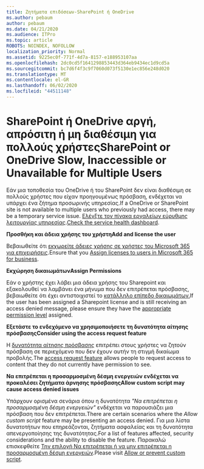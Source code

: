 ```yaml
---
title: Ζητήματα επιδόσεων-SharePoint ή OneDrive
ms.author: pebaum
author: pebaum
ms.date: 04/21/2020
ms.audience: ITPro
ms.topic: article
ROBOTS: NOINDEX, NOFOLLOW
localization_priority: Normal
ms.assetid: 9225ec0f-771f-4d7a-8157-e188953107aa
ms.openlocfilehash: 2dc0cd5f1641298853443d364eb9434ec1d9cd5a
ms.sourcegitcommit: bc7d6f4f3c9f7060d073f5130e1ec856e248d020
ms.translationtype: MT
ms.contentlocale: el-GR
ms.lasthandoff: 06/02/2020
ms.locfileid: "44511148"
---
```

# <a name="sharepoint-or-onedrive-slow-inaccessible-or-unavailable-for-multiple-users"></a><span data-ttu-id="fd43d-102">SharePoint ή OneDrive αργή, απρόσιτη ή μη διαθέσιμη για πολλούς χρήστες</span><span class="sxs-lookup"><span data-stu-id="fd43d-102">SharePoint or OneDrive Slow, Inaccessible or Unavailable for Multiple Users</span></span>

<span data-ttu-id="fd43d-103">Εάν μια τοποθεσία του OneDrive ή του SharePoint δεν είναι διαθέσιμη σε πολλούς χρήστες που είχαν προηγουμένως πρόσβαση, ενδέχεται να υπάρχει ένα ζήτημα προσωρινής υπηρεσίας.</span><span class="sxs-lookup"><span data-stu-id="fd43d-103">If a OneDrive or SharePoint site is not available to multiple users who previously had access, there may be a temporary service issue.</span></span> <span data-ttu-id="fd43d-104">[Ελέγξτε τον πίνακα εργαλείων εύρυθμης λειτουργίας υπηρεσίας](https://portal.office.com/adminportal/home#/servicehealth).</span><span class="sxs-lookup"><span data-stu-id="fd43d-104">[Check the service health dashboard](https://portal.office.com/adminportal/home#/servicehealth).</span></span>

<span data-ttu-id="fd43d-105">**Προσθήκη και άδεια χρήσης του χρήστη**</span><span class="sxs-lookup"><span data-stu-id="fd43d-105">**Add and license the user**</span></span>

<span data-ttu-id="fd43d-106">Βεβαιωθείτε ότι [εκχωρείτε άδειες χρήσης σε χρήστες του Microsoft 365 για επιχειρήσεις](https://docs.microsoft.com/microsoft-365/admin/add-users/add-users).</span><span class="sxs-lookup"><span data-stu-id="fd43d-106">Ensure that you [Assign licenses to users in Microsoft 365 for business](https://docs.microsoft.com/microsoft-365/admin/add-users/add-users).</span></span>


<span data-ttu-id="fd43d-107">**Εκχώρηση δικαιωμάτων**</span><span class="sxs-lookup"><span data-stu-id="fd43d-107">**Assign Permissions**</span></span>

<span data-ttu-id="fd43d-108">Εάν ο χρήστης έχει λάβει μια άδεια χρήσης του Sharepoint και εξακολουθεί να λαμβάνει ένα μήνυμα που δεν επιτρέπεται πρόσβασης, βεβαιωθείτε ότι έχει αντιστοιχιστεί το [κατάλληλο επίπεδο δικαιωμάτων.](https://docs.microsoft.com/sharepoint/understanding-permission-levels)</span><span class="sxs-lookup"><span data-stu-id="fd43d-108">If the user has been assigned a Sharepoint license and is still receiving an access denied message, please ensure they have the [appropriate permission level](https://docs.microsoft.com/sharepoint/understanding-permission-levels) assigned.</span></span>

<span data-ttu-id="fd43d-109">**Εξετάστε το ενδεχόμενο να χρησιμοποιήσετε τη δυνατότητα αίτησης πρόσβασης**</span><span class="sxs-lookup"><span data-stu-id="fd43d-109">**Consider using the access request feature**</span></span>

<span data-ttu-id="fd43d-110">Η [δυνατότητα αίτησης πρόσβασης](https://support.office.com/article/Set-up-and-manage-access-requests-94B26E0B-2822-49D4-929A-8455698654B3) επιτρέπει στους χρήστες να ζητούν πρόσβαση σε περιεχόμενο που δεν έχουν αυτήν τη στιγμή δικαίωμα προβολής.</span><span class="sxs-lookup"><span data-stu-id="fd43d-110">The [access request feature](https://support.office.com/article/Set-up-and-manage-access-requests-94B26E0B-2822-49D4-929A-8455698654B3) allows people to request access to content that they do not currently have permission to see.</span></span>

<span data-ttu-id="fd43d-111">**Να επιτρέπεται η προσαρμοσμένη δέσμη ενεργειών ενδέχεται να προκαλέσει ζητήματα άρνησης πρόσβασης**</span><span class="sxs-lookup"><span data-stu-id="fd43d-111">**Allow custom script may cause access denied issues**</span></span>

<span data-ttu-id="fd43d-112">Υπάρχουν ορισμένα σενάρια όπου η δυνατότητα *"Να επιτρέπεται η προσαρμοσμένη δέσμη ενεργειών"* ενδέχεται να παρουσιάζει μια πρόσβαση που δεν επιτρέπεται.</span><span class="sxs-lookup"><span data-stu-id="fd43d-112">There are certain scenarios where the *Allow custom script* feature may be presenting an access denied.</span></span> <span data-ttu-id="fd43d-113">Για μια λίστα δυνατοτήτων που επηρεάζονται, ζητήματα ασφαλείας και τη δυνατότητα απενεργοποίησης της δυνατότητας.</span><span class="sxs-lookup"><span data-stu-id="fd43d-113">For a list of features affected, security considerations and the ability to disable the feature.</span></span> <span data-ttu-id="fd43d-114">Παρακαλώ επισκεφθείτε [Την επιλογή Να επιτρέπεται ή να μην επιτρέπεται η προσαρμοσμένη δέσμη ενεργειών](https://docs.microsoft.com/sharepoint/allow-or-prevent-custom-script).</span><span class="sxs-lookup"><span data-stu-id="fd43d-114">Please visit [Allow or prevent custom script](https://docs.microsoft.com/sharepoint/allow-or-prevent-custom-script).</span></span>


